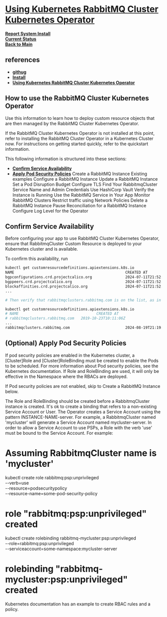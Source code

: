 # **[Using Kubernetes RabbitMQ Cluster Kubernetes Operator](https://www.rabbitmq.com/kubernetes/operator/using-operator)**

**[Report System Install](./report-system-install.md)**\
**[Current Status](../development/status/weekly/current_status.md)**\
**[Back to Main](../README.md)**

## references

- **[githug](https://github.com/rabbitmq/cluster-operator)**
- **[Install](https://www.rabbitmq.com/kubernetes/operator/install-operator)**
- **[Using Kubernetes RabbitMQ Cluster Kubernetes Operator](https://www.rabbitmq.com/kubernetes/operator/using-operator)**

## How to use the RabbitMQ Cluster Kubernetes Operator

Use this information to learn how to deploy custom resource objects that are then managed by the RabbitMQ Cluster Kubernetes Operator.

If the RabbitMQ Cluster Kubernetes Operator is not installed at this point, refer to installing the RabbitMQ Cluster Operator in a Kubernetes Cluster now. For instructions on getting started quickly, refer to the quickstart information.

This following information is structured into these sections:

- **[Confirm Service Availability](#confirm-service-availability)**
- **[Apply Pod Security Policies](#optional-apply-pod-security-policies)**
Create a RabbitMQ Instance
Existing examples
Configure a RabbitMQ Instance
Update a RabbitMQ Instance
Set a Pod Disruption Budget
Configure TLS
Find Your RabbitmqCluster Service Name and Admin Credentials
Use HashiCorp Vault
Verify the Instance is Running
Use the RabbitMQ Service in Your App
Monitor RabbitMQ Clusters
Restrict traffic using Network Policies
Delete a RabbitMQ Instance
Pause Reconciliation for a RabbitMQ Instance
Configure Log Level for the Operator

## Confirm Service Availability

Before configuring your app to use RabbitMQ Cluster Kubernetes Operator, ensure that RabbitmqCluster Custom Resource is deployed to your Kubernetes cluster and is available.

To confirm this availability, run

```bash
kubectl get customresourcedefinitions.apiextensions.k8s.io
NAME                                                  CREATED AT
bgpconfigurations.crd.projectcalico.org               2024-07-11T21:52:41Z
bgppeers.crd.projectcalico.org                        2024-07-11T21:52:42Z
blockaffinities.crd.projectcalico.org                 2024-07-11T21:52:42Z
...

# Then verify that rabbitmqclusters.rabbitmq.com is on the list, as in the example below:

kubectl get customresourcedefinitions.apiextensions.k8s.io
# NAME                                   CREATED AT
# rabbitmqclusters.rabbitmq.com   2019-10-23T10:11:06Z
...
rabbitmqclusters.rabbitmq.com                         2024-08-19T21:19:19Z
```

## (Optional) Apply Pod Security Policies

If pod security policies are enabled in the Kubernetes cluster, a [Cluster]Role and [Cluster]RoleBinding must be created to enable the Pods to be scheduled. For more information about Pod security policies, see the Kubernetes documentation. If Role and RoleBinding are used, it will only be effective in the Namespace where the RBACs are deployed.

If Pod security policies are not enabled, skip to Create a RabbitMQ Instance below.

The Role and RoleBinding should be created before a RabbitmqCluster instance is created. It's ok to create a binding that refers to a non-existing Service Account or User. The Operator creates a Service Account using the pattern INSTANCE-NAME-server. For example, a RabbitmqCluster named 'mycluster' will generate a Service Account named mycluster-server. In order to allow a Service Account to use PSPs, a Role with the verb 'use' must be bound to the Service Account. For example:

# Assuming RabbitmqCluster name is 'mycluster'

kubectl create role rabbitmq:psp:unprivileged \
    --verb=use \
    --resource=podsecuritypolicy \
    --resource-name=some-pod-security-policy

# role "rabbitmq:psp:unprivileged" created

kubectl create rolebinding rabbitmq-mycluster:psp:unprivileged \
    --role=rabbitmq:psp:unprivileged \
    --serviceaccount=some-namespace:mycluster-server

# rolebinding "rabbitmq-mycluster:psp:unprivileged" created

Kubernetes documentation has an example to create RBAC rules and a policy.
